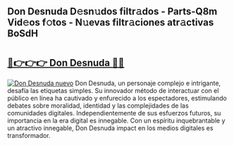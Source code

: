 ## Don Desnuda D𝚎sn𝚞dos filtr𝚊dos - Parts-Q8m Vid𝚎os f𝚘tos - N𝚞evas filtr𝚊ciones atr𝚊ctivas BoSdH

# <h2><a href="http://mb8l5nx.tromn.icu/?c=Don+Desnuda">🔗👉👉👉 Don Desnuda 🔗🔗</a></h2>

[![Don Desnuda nuevo](https://i.imgur.com/pEAQMta.gif)](http://mb8l5nx.tromn.icu/?c=Don+Desnuda)
Don Desnuda, un personaje complejo e intrigante, desafía las etiquetas simples. Su innovador método de interactuar con el público en línea ha cautivado y enfurecido a los espectadores, estimulando debates sobre moralidad, identidad y las complejidades de las comunidades digitales. Independientemente de sus esfuerzos futuros, su importancia en la era digital es innegable. Con un espíritu inquebrantable y un atractivo innegable, Don Desnuda impact en los medios digitales es transformador.
